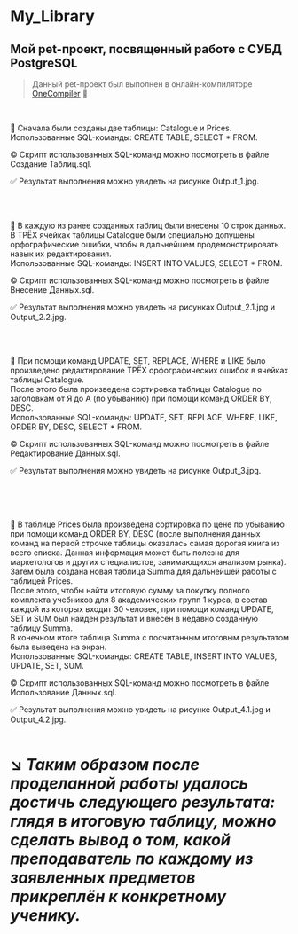 # My_Library
## Мой pet-проект, посвященный работе с СУБД PostgreSQL
> Данный pet-проект был выполнен в онлайн-компиляторе [OneCompiler](https://onecompiler.com/) :link:

</br>

:black_square_button: Сначала были созданы две таблицы: Catalogue и Prices. </br> Использованные SQL-команды: CREATE TABLE, SELECT * FROM. 

:copyright: Скрипт использованных SQL-команд можно посмотреть в файле Создание Таблиц.sql. 

:white_check_mark: Результат выполнения можно увидеть на рисунке Output_1.jpg.

</br> </br>

:black_square_button: В каждую из ранее созданных таблиц были внесены 10 строк данных. </br> В ТРЁХ ячейках таблицы Catalogue были специально допущены орфографические ошибки, чтобы в дальнейшем продемонстрировать навык их редактирования. </br> Использованные SQL-команды: INSERT INTO VALUES, SELECT * FROM. 

:copyright: Скрипт использованных SQL-команд можно посмотреть в файле Внесение Данных.sql. 

:white_check_mark: Результат выполнения можно увидеть на рисунках Output_2.1.jpg и Output_2.2.jpg.

</br> </br>

:black_square_button: При помощи команд UPDATE, SET, REPLACE, WHERE и LIKE было произведено редактирование ТРЁХ орфографических ошибок в ячейках таблицы Catalogue. </br> После этого была произведена сортировка таблицы Catalogue по заголовкам от Я до А (по убыванию) при помощи команд ORDER BY, DESC. </br> Использованные SQL-команды: UPDATE, SET, REPLACE, WHERE, LIKE, ORDER BY, DESC, SELECT * FROM. 

:copyright: Скрипт использованных SQL-команд можно посмотреть в файле Редактирование Данных.sql. 

:white_check_mark: Результат выполнения можно увидеть на рисунке Output_3.jpg. </br> </br>

</br> </br>

:black_square_button: В таблице Prices была произведена сортировка по цене по убыванию при помощи команд ORDER BY, DESC (после выполнения данных команд на первой строчке таблицы оказалась самая дорогая книга из всего списка. Данная информация может быть полезна для маркетологов и других специалистов, занимающихся анализом рынка). </br> Затем была создана новая таблица Summa для дальнейшей работы с таблицей Prices. </br> После этого, чтобы найти итоговую сумму за покупку полного комплекта учебников для 8 академических групп 1 курса, в состав каждой из которых входит 30 человек, при помощи команд UPDATE, SET и SUM был найден результат и внесён в недавно созданную таблицу Summa. </br> В конечном итоге таблица Summa с посчитанным итоговым результатом была выведена на экран. </br> Использованные SQL-команды: CREATE TABLE, INSERT INTO VALUES, UPDATE, SET, SUM. 

:copyright: Скрипт использованных SQL-команд можно посмотреть в файле Использование Данных.sql. 

:white_check_mark: Результат выполнения можно увидеть на рисунке Output_4.1.jpg и Output_4.2.jpg. </br> </br>

# :arrow_lower_right: ***Таким образом после проделанной работы удалось достичь следующего результата: глядя в итоговую таблицу, можно сделать вывод о том, какой преподаватель по каждому из заявленных предметов прикреплён к конкретному ученику.***


